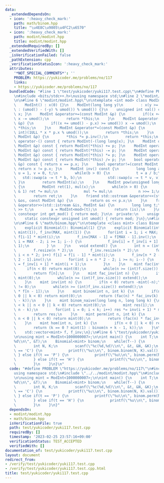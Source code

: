 ```yaml
---
data:
  _extendedDependsOn:
  - icon: ':heavy_check_mark:'
    path: math/binom.hpp
    title: "\u4E8C\u9805\u4FC2\u6570"
  - icon: ':heavy_check_mark:'
    path: modint/modint.hpp
    title: modint/modint.hpp
  _extendedRequiredBy: []
  _extendedVerifiedWith: []
  _isVerificationFailed: false
  _pathExtension: cpp
  _verificationStatusIcon: ':heavy_check_mark:'
  attributes:
    '*NOT_SPECIAL_COMMENTS*': ''
    PROBLEM: https://yukicoder.me/problems/no/117
    links:
    - https://yukicoder.me/problems/no/117
  bundledCode: "#line 1 \"test/yukicoder/yuki117.test.cpp\"\n#define PROBLEM \"https://yukicoder.me/problems/no/117\"\
    \n#include <bits/stdc++.h>\nusing namespace std;\n#line 2 \"modint/modint.hpp\"\
    \n\n#line 6 \"modint/modint.hpp\"\n\ntemplate <int mod> class ModInt {\n  public:\n\
    \    ModInt() : x(0) {}\n    ModInt(long long y)\n        : x(y >= 0 ? y % umod()\
    \ : (umod() - (-y) % umod()) % umod()) {}\n    unsigned int val() const { return\
    \ x; }\n    ModInt &operator+=(const ModInt &p) {\n        if((x += p.x) >= umod())\
    \ x -= umod();\n        return *this;\n    }\n    ModInt &operator-=(const ModInt\
    \ &p) {\n        if((x += umod() - p.x) >= umod()) x -= umod();\n        return\
    \ *this;\n    }\n    ModInt &operator*=(const ModInt &p) {\n        x = (unsigned\
    \ int)(1ULL * x * p.x % umod());\n        return *this;\n    }\n    ModInt &operator/=(const\
    \ ModInt &p) {\n        *this *= p.inv();\n        return *this;\n    }\n    ModInt\
    \ operator-() const { return ModInt(-(long long)x); }\n    ModInt operator+(const\
    \ ModInt &p) const { return ModInt(*this) += p; }\n    ModInt operator-(const\
    \ ModInt &p) const { return ModInt(*this) -= p; }\n    ModInt operator*(const\
    \ ModInt &p) const { return ModInt(*this) *= p; }\n    ModInt operator/(const\
    \ ModInt &p) const { return ModInt(*this) /= p; }\n    bool operator==(const ModInt\
    \ &p) const { return x == p.x; }\n    bool operator!=(const ModInt &p) const {\
    \ return x != p.x; }\n    ModInt inv() const {\n        long long a = x, b = mod,\
    \ u = 1, v = 0, t;\n        while(b > 0) {\n            t = a / b;\n         \
    \   std::swap(a -= t * b, b);\n            std::swap(u -= t * v, v);\n       \
    \ }\n        return ModInt(u);\n    }\n    ModInt pow(unsigned long long n) const\
    \ {\n        ModInt ret(1), mul(x);\n        while(n > 0) {\n            if(n\
    \ & 1) ret *= mul;\n            mul *= mul;\n            n >>= 1;\n        }\n\
    \        return ret;\n    }\n    friend std::ostream &operator<<(std::ostream\
    \ &os, const ModInt &p) {\n        return os << p.x;\n    }\n    friend std::istream\
    \ &operator>>(std::istream &is, ModInt &a) {\n        long long t;\n        is\
    \ >> t;\n        a = ModInt<mod>(t);\n        return (is);\n    }\n    static\
    \ constexpr int get_mod() { return mod; }\n\n  private:\n    unsigned int x;\n\
    \    static constexpr unsigned int umod() { return mod; }\n};\n#line 2 \"math/binom.hpp\"\
    \n\n#line 6 \"math/binom.hpp\"\n\ntemplate <class mint> class Binomial {\n  public:\n\
    \    explicit Binomial(): Binomial(1) {}\n    explicit Binomial(int MAX) : f(MAX,\
    \ mint(1)), f_inv(MAX, mint(1)) {\n        for(int i = 1; i < MAX; i++) f[i] =\
    \ f[i-1] * mint(i);\n        f_inv[MAX - 1] = f[MAX - 1].inv();\n        for(int\
    \ i = MAX - 2; i >= 1; i--) {\n            f_inv[i] = f_inv[i + 1] * mint(i +\
    \ 1);\n        } \n    }\n    void extend() {\n        int n = (int)f.size();\n\
    \        f.resize(n * 2);\n        f_inv.resize(n * 2);\n        for(int i = n;\
    \ i < n * 2; i++) f[i] = f[i - 1] * mint(i);\n        f_inv[n * 2 - 1] = f[n *\
    \ 2 - 1].inv();\n        for(int i = n * 2 - 2; i >= n; i--) {\n            f_inv[i]\
    \ = f_inv[i + 1] * mint(i + 1);\n        }\n    }\n    mint fac(int n) {\n   \
    \     if(n < 0) return mint(0);\n        while(n >= (int)f.size()) extend();\n\
    \        return f[n];\n    }\n    mint fac_inv(int n) {\n        if(n < 0) return\
    \ mint(0);\n        while(n >= (int)f_inv.size()) extend();\n        return f_inv[n];\n\
    \    }\n    mint inv(int n) {\n        if(n < 0) return -mint(-n);\n        assert(n\
    \ != 0);\n        while(n >= (int)f_inv.size()) extend();\n        return (f_inv[n]\
    \ * f[n - 1]);\n    }\n    mint binom(int n, int k) {\n        if(n < k || n <\
    \ 0 || k < 0) return mint(0);\n        return (fac(n) * fac_inv(k) * fac_inv(n\
    \ - k));\n    }\n    mint binom_naive(long long n, long long k) {\n        if(n\
    \ < k || n < 0 || k < 0) return mint(0);\n        mint res(1);\n        k = std::min(k,\
    \ n - k);\n        for(int i = 0; i < k; i++) res *= inv(i + 1) * mint(n - i);\n\
    \        return res;\n    }\n    mint perm(int n, int k) {\n        if(n < k ||\
    \ n < 0 || k < 0) return mint(0);\n        return (fac(n) * fac_inv(n - k));\n\
    \    }\n    mint hom(int n, int k) {\n        if(n < 0 || k < 0) return mint(0);\n\
    \        return (k == 0 ? mint(1) : binom(n + k - 1, k));\n    }\n\n  private:\n\
    \    std::vector<mint> f, f_inv;\n};\n#line 6 \"test/yukicoder/yuki117.test.cpp\"\
    \n\nusing mint = ModInt<1000000007>;\n\nint main() {\n    int T;\n    scanf(\"\
    %d\\n\", &T);\n    Binomial<mint> binom;\n    while(T--) {\n        char t;\n\
    \        int N, K;\n        scanf(\"%c(%d,%d)\\n\", &t, &N, &K);\n        if(t\
    \ == 'C') {\n            printf(\"%u\\n\", binom.binom(N, K).val());\n       \
    \ } else if(t == 'P') {\n            printf(\"%u\\n\", binom.perm(N, K).val());\n\
    \        } else if(t == 'H') {\n            printf(\"%u\\n\", binom.hom(N, K).val());\n\
    \        }\n    }\n}\n"
  code: "#define PROBLEM \"https://yukicoder.me/problems/no/117\"\n#include <bits/stdc++.h>\n\
    using namespace std;\n#include \"../../modint/modint.hpp\"\n#include \"../../math/binom.hpp\"\
    \n\nusing mint = ModInt<1000000007>;\n\nint main() {\n    int T;\n    scanf(\"\
    %d\\n\", &T);\n    Binomial<mint> binom;\n    while(T--) {\n        char t;\n\
    \        int N, K;\n        scanf(\"%c(%d,%d)\\n\", &t, &N, &K);\n        if(t\
    \ == 'C') {\n            printf(\"%u\\n\", binom.binom(N, K).val());\n       \
    \ } else if(t == 'P') {\n            printf(\"%u\\n\", binom.perm(N, K).val());\n\
    \        } else if(t == 'H') {\n            printf(\"%u\\n\", binom.hom(N, K).val());\n\
    \        }\n    }\n}"
  dependsOn:
  - modint/modint.hpp
  - math/binom.hpp
  isVerificationFile: true
  path: test/yukicoder/yuki117.test.cpp
  requiredBy: []
  timestamp: '2023-02-25 23:57:16+09:00'
  verificationStatus: TEST_ACCEPTED
  verifiedWith: []
documentation_of: test/yukicoder/yuki117.test.cpp
layout: document
redirect_from:
- /verify/test/yukicoder/yuki117.test.cpp
- /verify/test/yukicoder/yuki117.test.cpp.html
title: test/yukicoder/yuki117.test.cpp
---
```

